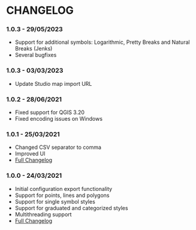 # CHANGELOG

### 1.0.3 - 29/05/2023

* Support for additional symbols: Logarithmic, Pretty Breaks and Natural Breaks (Jenks)
* Several bugfixes

### 1.0.3 - 03/03/2023

* Update Studio map import URL

### 1.0.2 - 28/06/2021

* Fixed support for QGIS 3.20
* Fixed encoding issues on Windows

### 1.0.1 - 25/03/2021

* Changed CSV separator to comma
* Improved UI
* <a href="https://github.com/UnfoldedInc/qgis-plugin/compare/1.0.0...1.0.1">Full Changelog</a>

### 1.0.0 - 24/03/2021

* Initial configuration export functionality
* Support for points, lines and polygons
* Support for single symbol styles
* Support for graduated and categorized styles
* Multithreading support
* <a href="https://github.com/UnfoldedInc/qgis-plugin/compare/1.0.0-rc1...1.0.0">Full Changelog</a>

###

